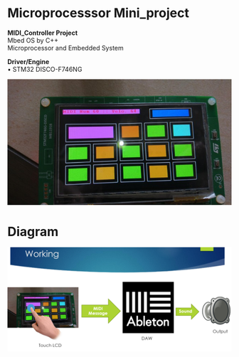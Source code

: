 # Microprocesssor Mini_project
**MIDI_Controller Project**  
Mbed OS by C++  
Microprocessor and Embedded System 

**Driver/Engine**  
• STM32 DISCO-F746NG

<img src="ov.jpg">  

# Diagram # 

<img src="diagram.png"></a>
